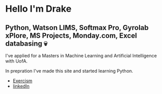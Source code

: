 # Hello I'm Drake
## Python, Watson LIMS, Softmax Pro, Gyrolab xPlore, MS Projects, Monday.com, Excel databasing 💀
I've applied for a Masters in Machine Learning and Artificial Intelligence with UofA.

In prepration I've made this site and started learning Python.

- [Exercism](https://exercism.org/profiles/Drackonack)
- [linkedIn]([https://www.linkedin.com/in/drackonack)
